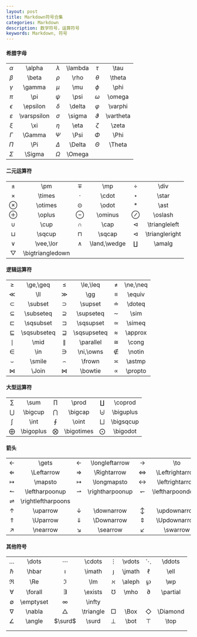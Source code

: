 ```yaml
---
layout: post
title: Markdown符号合集
categories: Markdown
description: 数学符号，运算符号
keywords: Markdown, 符号
---
```


#### 希腊字母

|               |             |           |         |             |           |
| :-----------: | :---------: | :-------: | :-----: | :---------: | :-------: |
|   $\alpha$    |   \alpha    | $\lambda$ | \lambda |   $\tau$    |   \tau    |
|    $\beta$    |    \beta    |  $\rho$   |  \rho   |  $\theta$   |  \theta   |
|   $\gamma$    |   \gamma    |   $\mu$   |   \mu   |   $\phi$    |   \phi    |
|     $\pi$     |     \pi     |  $\psi$   |  \psi   |  $\omega$   |  \omega   |
|  $\epsilon$   |  \epsilon   | $\delta$  | \delta  |  $\varphi$  |  \varphi  |
| $\varepsilon$ | \varspsilon | $\sigma$  | \sigma  | $\vartheta$ | \vartheta |
|     $\xi$     |     \xi     |  $\eta$   |  \eta   |   $\zeta$   |   \zeta   |
|   $\Gamma$    |   \Gamma    |  $\Psi$   |  \Psi   |   $\Phi$    |   \Phi    |
|     $\Pi$     |     \Pi     | $\Delta$  | \Delta  |  $\Theta$   |  \Theta   |
|   $\Sigma$    |   \Sigma    | $\Omega$  | \Omega  |             |           |



#### 二元运算符

|                    |                  |           |              |                 |                |
| :----------------: | :--------------: | :-------: | :----------: | :-------------: | :------------: |
|       $\pm$        |       \pm        |   $\mp$   |     \mp      |     $\div$      |      \div      |
|      $\times$      |      \times      |  $\cdot$  |    \cdot     |     $\star$     |     \star      |
|     $\otimes$      |     \otimes      |  $\odot$  |    \odot     |     $\ast$      |      \ast      |
|      $\oplus$      |      \oplus      | $\ominus$ |   \ominus    |    $\oslash$    |    \oslash     |
|       $\cup$       |       \cup       |  $\cap$   |     \cap     | $\triangleleft$ | \triangleleft  |
|      $\sqcup$      |      \sqcup      | $\sqcap$  |    \sqcap    | $\triangleleft$ | \triangleright |
|       $\vee$       |    \vee,\lor     |  $\land$  | \land,\wedge |    $\amalg$     |     \amalg     |
| $\bigtriangledown$ | \bigtriangledown |           |              |                 |                |

#### 逻辑运算符

|               |             |               |             |           |          |
| :-----------: | :---------: | :-----------: | :---------: | :-------: | :------: |
|     $\ge$     |  \ge,\geq   |     $\le$     |  \le,\leq   |   $\ne$   | \ne,\neq |
|     $\ll$     |     \ll     |     $\gg$     |     \gg     | $\equiv$  |  \equiv  |
|   $\subset$   |   \subset   |   $\supset$   |   \supset   | $\doteq$  |  \doteq  |
|  $\subseteq$  |  \subseteq  |  $\supseteq$  |  \supseteq  |  $\sim$   |   \sim   |
|  $\sqsubset$  |  \sqsubset  |  $\sqsupset$  |  \sqsupset  | $\simeq$  |  \simeq  |
| $\sqsubseteq$ | \sqsubseteq | $\sqsupseteq$ | \sqsupseteq | $\approx$ | \approx  |
|    $\mid$     |    \mid     |  $\parallel$  |  \parallel  |  $\cong$  |  \cong   |
|     $\in$     |     \in     |     $\ni$     |  \ni,\owns  | $\notin$  |  \notin  |
|   $\smile$    |   \smile    |   $\frown$    |   \frown    | $\asymp$  |  \astmp  |
|    $\Join$    |    \Join    |   $\bowtie$   |   \bowtie   | $\propto$ | \propto  |

#### 大型运算符

|             |           |              |            |             |           |
| :---------: | :-------: | :----------: | :--------: | :---------: | :-------: |
|   $\sum$    |   \sum    |   $\prod$    |   \prod    |  $\coprod$  |  \coprod  |
|  $\bigcup$  |  \bigcup  |  $\bigcap$   |  \bigcap   | $\biguplus$ | \biguplus |
|   $\int$    |   \int    |   $\oint$    |   \oint    | $\bigsqcup$ | \bigsqcup |
| $\bigoplus$ | \bigoplus | $\bigotimes$ | \bigotimes | $\bigodot$  | \bigodot  |

#### 箭头

|                      |                    |                   |                 |                    |                  |                       |                     |
| :------------------: | :----------------: | :---------------: | :-------------: | :----------------: | :--------------: | :-------------------: | :-----------------: |
|       $\gets$        |       \gets        | $\longleftarrow$  | \longleftarrow  |       $\to$        |       \to        |   $\longrightarrow$   |   \longrightarrow   |
|     $\Leftarrow$     |     \Leftarrow     |   $\Rightarrow$   |   \Rightarrow​   | $\Leftrightarrow$  | \Leftrightarrow  | $\Longleftrightarrow$ | \Longleftrightarrow |
|      $\mapsto$       |      \mapsto       |   $\longmapsto$   |   \longmapsto   | $\leftrightarrow$  | \leftrightarrow  | $\longleftrightarrow$ | \longleftrightarrow |
|   $\leftharpoonup$   |   \leftharpoonup   | $\rightharpoonup$ | \rightharpoonup | $\leftharpoondown$ | \leftharpoondown |  $\rightharpoondown$  |  \rightharpoondown  |
| $\rightleftharpoons$ | \rightleftharpoons |                   |                 |                    |                  |                       |                     |
|      $\uparrow$      |      \uparrow      |   $\downarrow$    |   \downarrow    |   $\updownarrow$   |   \updownarrow   |                       |                     |
|      $\Uparrow$      |      \Uparrow      |   $\Downarrow$    |   \Downarrow    |   $\Updownarrow$   |   \Updownarrow   |                       |                     |
|      $\nearrow$      |      \nearrow      |    $\searrow$     |    \searrow     |     $\swarrow$     |     \swarrow     |      $\nwarrow$       |      \nwarrow       |

#### 其他符号

|             |           |             |           |          |        |            |          |
| :---------: | :-------: | :---------: | :-------: | :------: | :----: | :--------: | :------: |
|   $\dots$   |   \dots   |  $\cdots$   |  \cdots   | $\vdots$ | \vdots |  $\ddots$  |  \ddots  |
|   $\hbar$   |   \hbar   |  $\imath$   |  \imath   | $\jmath$ | \jmath |   $\ell$   |   \ell   |
|    $\Re$    |    \Re    |    $\Im$    |    \Im    | $\aleph$ | \aleph |   $\wp$    |   \wp    |
|  $\forall$  |  \forall  |  $\exists$  |  \exists  |  $\mho$  |  \mho  | $\partial$ | \partial |
| $\emptyset$ | \emptyset |  $\infty$   |  \infty   |          |        |            |          |
|  $\nabla$   |  \nabla   | $\triangle$ | \triangle |  $\Box$  |  \Box  | $\Diamond$ | \Diamond |
|  $\angle$   |  \angle   |   $\surd$   |   \surd   |  $\bot$  |  \bot  |   $\top$   |   \top   |
|             |           |             |           |          |        |            |          |
|             |           |             |           |          |        |            |          |

